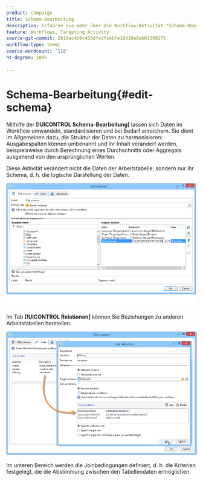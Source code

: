 ```yaml
---
product: campaign
title: Schema-Bearbeitung
description: Erfahren Sie mehr über die Workflow-Aktivität "Schema-Bearbeitung".
feature: Workflows, Targeting Activity
source-git-commit: 2b1dec4b9c456df4dfcebfe10d18e0ab01599275
workflow-type: tm+mt
source-wordcount: '118'
ht-degree: 100%

---
```


# Schema-Bearbeitung{#edit-schema}



Mithilfe der **[!UICONTROL Schema-Bearbeitung]** lassen sich Daten im Workflow umwandeln, standardisieren und bei Bedarf anreichern. Sie dient im Allgemeinen dazu, die Struktur der Daten zu harmonisieren: Ausgabespalten können umbenannt und ihr Inhalt verändert werden, beispielsweise durch Berechnung eines Durchschnitts oder Aggregats ausgehend von den ursprünglichen Werten.

Diese Aktivität verändert nicht die Daten der Arbeitstabelle, sondern nur ihr Schema, d. h. die logische Darstellung der Daten.

![](assets/wf_manipulation_box.png)

Im Tab **[!UICONTROL Relationen]** können Sie Beziehungen zu anderen Arbeitstabellen herstellen.

![](assets/wf_manipulation_box_link_tab.png)

Im unteren Bereich werden die Joinbedingungen definiert, d. h. die Kriterien festgelegt, die die Abstimmung zwischen den Tabellendaten ermöglichen.
